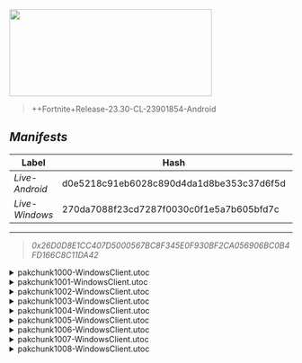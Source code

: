 <div style="pointer-events: none">
  <img style="pointer-events: none" src="https://raw.githubusercontent.com/Tectors/Archive/master/.github/source/dependents/gen.26.20.svg" width="360" height="155">
<div>

 >  
  
  > ++Fortnite+Release-23.30-CL-23901854-Android

## *Manifests*
| Label | Hash | Route |
| - | - | - |
| *Live-Android* | d0e5218c91eb6028c890d4da1d8be353c37d6f5d | [d8xul6EtcKMq9wNlrkqSQ2LZcZOVUg](https://github.com/Tectors/Archive/blob/master/manifests/d8xul6EtcKMq9wNlrkqSQ2LZcZOVUg.manifest) |
| *Live-Windows* | 270da7088f23cd7287f0030c0f1e5a7b605bfd7c | [549PGQv1etyjcGojW0W4sZO5D_DotA](https://github.com/Tectors/Archive/blob/master/manifests/549PGQv1etyjcGojW0W4sZO5D_DotA.manifest) |

---

> *0x26D0D8E1CC407D5000567BC8F345E0F930BF2CA056906BC0B4FD166C8C11DA42*

<details>
  <summary>pakchunk1000-WindowsClient.utoc</summary>

 > 
    0x2A33242EC00E66B7DBF71BD359A366AAA71E250CF9452209C02FB599DF6432CD

  <img src="https://raw.githubusercontent.com/Tectors/Archive/master/.github/source/dependents/referred/Wrap_ShiitakeShaolin_Rouge.svg" width="100"> <img src="https://raw.githubusercontent.com/Tectors/Archive/master/.github/source/dependents/referred/Spray_ReferAFriend.svg" width="100"> <img src="https://raw.githubusercontent.com/Tectors/Archive/master/.github/source/dependents/referred/Pickaxe_ShiitakeShaolin_Rouge.svg" width="100"> <img src="https://raw.githubusercontent.com/Tectors/Archive/master/.github/source/dependents/referred/Emoji_S26_ReferAFriend.svg" width="100"> <img src="https://raw.githubusercontent.com/Tectors/Archive/master/.github/source/dependents/referred/Character_ShiitakeShaolin_Rouge.svg" width="100"> <img src="https://raw.githubusercontent.com/Tectors/Archive/master/.github/source/dependents/referred/Backpack_ShiitakeShaolin_Rouge.svg" width="100"> 
</details>

<details>
  <summary>pakchunk1001-WindowsClient.utoc</summary>

 > 
    0xB55BF08C8BA56EF3CB9812A5161070292386AB30AEE72BBD0AA747E74D3CBB95

  <img src="https://raw.githubusercontent.com/Tectors/Archive/master/.github/source/dependents/referred/Wrap_Comp26.svg" width="100"> <img src="https://raw.githubusercontent.com/Tectors/Archive/master/.github/source/dependents/referred/Spray_S26_FNCSDrops.svg" width="100"> <img src="https://raw.githubusercontent.com/Tectors/Archive/master/.github/source/dependents/referred/Pickaxe_SkeletonHunterFNCS.svg" width="100"> <img src="https://raw.githubusercontent.com/Tectors/Archive/master/.github/source/dependents/referred/LoadingScreen_FNCSDrops26.svg" width="100"> <img src="https://raw.githubusercontent.com/Tectors/Archive/master/.github/source/dependents/referred/Emoji_S26_FNCSDrops.svg" width="100"> <img src="https://raw.githubusercontent.com/Tectors/Archive/master/.github/source/dependents/referred/EID_Victorious.svg" width="100"> <img src="https://raw.githubusercontent.com/Tectors/Archive/master/.github/source/dependents/referred/Contrail_FNCS_S26.svg" width="100"> <img src="https://raw.githubusercontent.com/Tectors/Archive/master/.github/source/dependents/referred/Character_StarWalkerFNCS.svg" width="100"> <img src="https://raw.githubusercontent.com/Tectors/Archive/master/.github/source/dependents/referred/Character_GreenJacketFNCS.svg" width="100"> <img src="https://raw.githubusercontent.com/Tectors/Archive/master/.github/source/dependents/referred/Backpack_FNCSShield26.svg" width="100"> <img src="https://raw.githubusercontent.com/Tectors/Archive/master/.github/source/dependents/referred/Backpack_FNCS26.svg" width="100"> 
</details>

<details>
  <summary>pakchunk1002-WindowsClient.utoc</summary>

 > 
    0xB68F10391C0046C5ACF0EC7A126263F55E83BC1E325AA4D81E52EE34A01AC2CB

  <img src="https://raw.githubusercontent.com/Tectors/Archive/master/.github/source/dependents/referred/EID_Malleable.svg" width="100"> 
</details>

<details>
  <summary>pakchunk1003-WindowsClient.utoc</summary>

 > 
    0x98F4EBFA01174EAC21237E8337EA89213629051D83DDA5AAAE7D65C273C383AC

  <img src="https://raw.githubusercontent.com/Tectors/Archive/master/.github/source/dependents/referred/Pickaxe_LethalVae.svg" width="100"> <img src="https://raw.githubusercontent.com/Tectors/Archive/master/.github/source/dependents/referred/LoadingScreen_OctCrew.svg" width="100"> <img src="https://raw.githubusercontent.com/Tectors/Archive/master/.github/source/dependents/referred/Character_LethalVae.svg" width="100"> <img src="https://raw.githubusercontent.com/Tectors/Archive/master/.github/source/dependents/referred/Backpack_LethalVae.svg" width="100"> 
</details>

<details>
  <summary>pakchunk1004-WindowsClient.utoc</summary>

 > 
    0x4CA6B12B1735CA8545754A90356746DDBA1F13BF21C2E99AE71E46A367672F14

  <img src="https://raw.githubusercontent.com/Tectors/Archive/master/.github/source/dependents/referred/Wrap_IonVial.svg" width="100"> <img src="https://raw.githubusercontent.com/Tectors/Archive/master/.github/source/dependents/referred/Pickaxe_IonVial.svg" width="100"> <img src="https://raw.githubusercontent.com/Tectors/Archive/master/.github/source/dependents/referred/Character_IonVial.svg" width="100"> <img src="https://raw.githubusercontent.com/Tectors/Archive/master/.github/source/dependents/referred/Backpack_IonVial.svg" width="100"> 
</details>

<details>
  <summary>pakchunk1005-WindowsClient.utoc</summary>

 > 
    0x36C44A9EC4DC93BACA89D51DE181FB5177E5C1AC5748DE91948386A807685799

  <img src="https://raw.githubusercontent.com/Tectors/Archive/master/.github/source/dependents/referred/Spray_GalaxyLevel.svg" width="100"> <img src="https://raw.githubusercontent.com/Tectors/Archive/master/.github/source/dependents/referred/Pickaxe_GalaxyLevel.svg" width="100"> <img src="https://raw.githubusercontent.com/Tectors/Archive/master/.github/source/dependents/referred/Glider_GalaxyLevel.svg" width="100"> <img src="https://raw.githubusercontent.com/Tectors/Archive/master/.github/source/dependents/referred/Emoji_S26_GalaxyLevel.svg" width="100"> <img src="https://raw.githubusercontent.com/Tectors/Archive/master/.github/source/dependents/referred/EID_GalaxyLevel.svg" width="100"> <img src="https://raw.githubusercontent.com/Tectors/Archive/master/.github/source/dependents/referred/Character_GalaxyLevel.svg" width="100"> <img src="https://raw.githubusercontent.com/Tectors/Archive/master/.github/source/dependents/referred/Backpack_GalaxyLevel.svg" width="100"> 
</details>

<details>
  <summary>pakchunk1006-WindowsClient.utoc</summary>

 > 
    0x83854EF1EFFC5E4D7E4B9E70A60FE09B29840188FA377F2A5E7BD649A62D111F

  <img src="https://raw.githubusercontent.com/Tectors/Archive/master/.github/source/dependents/referred/EID_Shimmy.svg" width="100"> 
</details>

<details>
  <summary>pakchunk1007-WindowsClient.utoc</summary>

 > 
    0x5F149D17C16F53A4CF98C8366452DCC4F5C5CA89B7B3921C0E9485CFCADC75F4

  <img src="https://raw.githubusercontent.com/Tectors/Archive/master/.github/source/dependents/referred/EID_Devotion.svg" width="100"> 
</details>

<details>
  <summary>pakchunk1008-WindowsClient.utoc</summary>

 > 
    0x02F348C9307A9089ADE97ED8B46CF32010B798F21935770C9FC07D53607F771D

  <img src="https://raw.githubusercontent.com/Tectors/Archive/master/.github/source/dependents/referred/EID_Hoist.svg" width="100"> 
</details>

